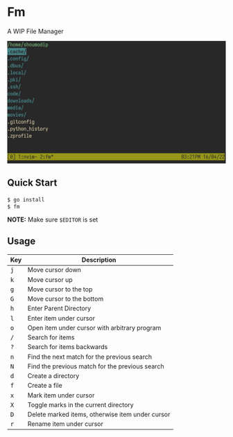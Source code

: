 # Fm
A WIP File Manager

![Fm](img/fm-01.jpeg)

## Quick Start
```console
$ go install
$ fm
```

**NOTE:** Make sure `$EDITOR` is set

## Usage
| Key          | Description                                      |
| ------------ | ------------------------------------------------ |
| <kbd>j</kbd> | Move cursor down                                 |
| <kbd>k</kbd> | Move cursor up                                   |
| <kbd>g</kbd> | Move cursor to the top                           |
| <kbd>G</kbd> | Move cursor to the bottom                        |
| <kbd>h</kbd> | Enter Parent Directory                           |
| <kbd>l</kbd> | Enter item under cursor                          |
| <kbd>o</kbd> | Open item under cursor with arbitrary program    |
| <kbd>/</kbd> | Search for items                                 |
| <kbd>?</kbd> | Search for items backwards                       |
| <kbd>n</kbd> | Find the next match for the previous search      |
| <kbd>N</kbd> | Find the previous match for the previous search  |
| <kbd>d</kbd> | Create a directory                               |
| <kbd>f</kbd> | Create a file                                    |
| <kbd>x</kbd> | Mark item under cursor                           |
| <kbd>X</kbd> | Toggle marks in the current directory            |
| <kbd>D</kbd> | Delete marked items, otherwise item under cursor |
| <kbd>r</kbd> | Rename item under cursor                         |
